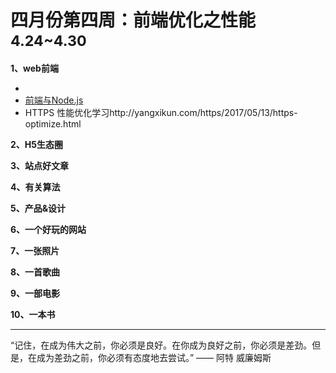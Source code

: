 
# 四月份第四周：前端优化之性能  <small>4.24~4.30</small>

__1、web前端__    
    
- []()   
- [前端与Node.js](https://toutiao.io/subjects/7076)   
- HTTPS 性能优化学习http://yangxikun.com/https/2017/05/13/https-optimize.html

__2、H5生态圈__      

 
__3、站点好文章__    


__4、有关算法__     


__5、产品&设计__        


__6、一个好玩的网站__


__7、一张照片__   
 

__8、一首歌曲__  


__9、一部电影__   
 

__10、一本书__ 



-------------------

“记住，在成为伟大之前，你必须是良好。在你成为良好之前，你必须是差劲。但是，在成为差劲之前，你必须有态度地去尝试。” —— 阿特 威廉姆斯

